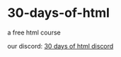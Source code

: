 # 30-days-of-html
a free html course


our discord: [30 days of html discord](https://discord.gg/z4gBPkQ8BN)
